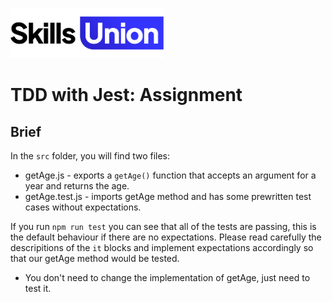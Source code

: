 [<img src="assets/images/su-logo.png" alt="Skills Union Logo" height="80px" />](https://www.skillsunion.com/)

# TDD with Jest: Assignment

## Brief

In the `src` folder, you will find two files:

- getAge.js - exports a `getAge()` function that accepts an argument for a year and returns the age.
- getAge.test.js - imports getAge method and has some 
prewritten test cases without expectations.

If you run `npm run test` you can see that all of the tests are passing, this is the default behaviour if there
are no expectations. Please read carefully the descripitions of the `it` blocks and implement expectations accordingly so that our getAge method would be tested.

- You don't need to change the implementation of getAge, 
just need to test it.
